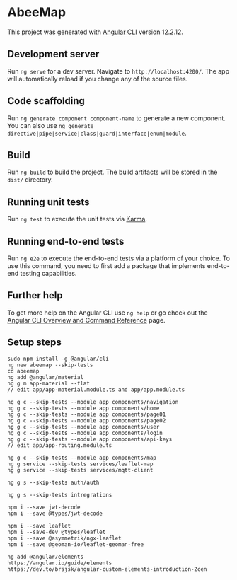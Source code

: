 # AbeeMap

This project was generated with [Angular CLI](https://github.com/angular/angular-cli) version 12.2.12.

## Development server

Run `ng serve` for a dev server. Navigate to `http://localhost:4200/`. The app will automatically reload if you change any of the source files.

## Code scaffolding

Run `ng generate component component-name` to generate a new component. You can also use `ng generate directive|pipe|service|class|guard|interface|enum|module`.

## Build

Run `ng build` to build the project. The build artifacts will be stored in the `dist/` directory.

## Running unit tests

Run `ng test` to execute the unit tests via [Karma](https://karma-runner.github.io).

## Running end-to-end tests

Run `ng e2e` to execute the end-to-end tests via a platform of your choice. To use this command, you need to first add a package that implements end-to-end testing capabilities.

## Further help

To get more help on the Angular CLI use `ng help` or go check out the [Angular CLI Overview and Command Reference](https://angular.io/cli) page.



## Setup steps
```
sudo npm install -g @angular/cli
ng new abeemap --skip-tests
cd abeemap
ng add @angular/material
ng g m app-material --flat
// edit app/app-material.module.ts and app/app.module.ts

ng g c --skip-tests --module app components/navigation
ng g c --skip-tests --module app components/home
ng g c --skip-tests --module app components/page01
ng g c --skip-tests --module app components/page02
ng g c --skip-tests --module app components/user
ng g c --skip-tests --module app components/login
ng g c --skip-tests --module app components/api-keys
// edit app/app-routing.module.ts

ng g c --skip-tests --module app components/map
ng g service --skip-tests services/leaflet-map
ng g service --skip-tests services/mqtt-client

ng g s --skip-tests auth/auth

ng g s --skip-tests intregrations

npm i --save jwt-decode
npm i --save @types/jwt-decode

npm i --save leaflet
npm i --save-dev @types/leaflet
npm i --save @asymmetrik/ngx-leaflet
npm i --save @geoman-io/leaflet-geoman-free

ng add @angular/elements
https://angular.io/guide/elements
https://dev.to/brsjsk/angular-custom-elements-introduction-2cen
```

